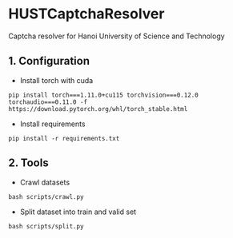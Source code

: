 # HUSTCaptchaResolver

Captcha resolver for Hanoi University of Science and Technology

## 1. Configuration

- Install torch with cuda

```
pip install torch===1.11.0+cu115 torchvision===0.12.0 torchaudio===0.11.0 -f https://download.pytorch.org/whl/torch_stable.html
```

- Install requirements

```
pip install -r requirements.txt
```

## 2. Tools

- Crawl datasets

```
bash scripts/crawl.py
```

- Split dataset into train and valid set

```
bash scripts/split.py
```
